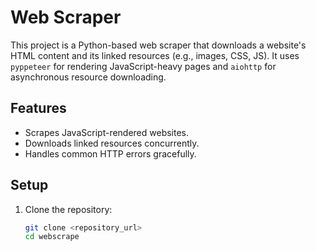 # Web Scraper

This project is a Python-based web scraper that downloads a website's HTML content and its linked resources (e.g., images, CSS, JS). It uses `pyppeteer` for rendering JavaScript-heavy pages and `aiohttp` for asynchronous resource downloading.

## Features
- Scrapes JavaScript-rendered websites.
- Downloads linked resources concurrently.
- Handles common HTTP errors gracefully.

## Setup
1. Clone the repository:
   ```bash
   git clone <repository_url>
   cd webscrape